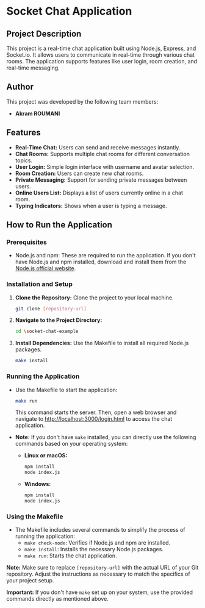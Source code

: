 # Socket Chat Application

## Project Description
This project is a real-time chat application built using Node.js, Express, and Socket.io. It allows users to communicate in real-time through various chat rooms. The application supports features like user login, room creation, and real-time messaging.

## Author
This project was developed by the following team members:
- **Akram ROUMANI**

## Features
- **Real-Time Chat:** Users can send and receive messages instantly.
- **Chat Rooms:** Supports multiple chat rooms for different conversation topics.
- **User Login:** Simple login interface with username and avatar selection.
- **Room Creation:** Users can create new chat rooms.
- **Private Messaging:** Support for sending private messages between users.
- **Online Users List:** Displays a list of users currently online in a chat room.
- **Typing Indicators:** Shows when a user is typing a message.

## How to Run the Application

### Prerequisites
- Node.js and npm: These are required to run the application. If you don't have Node.js and npm installed, download and install them from the [Node.js official website](https://nodejs.org/).

### Installation and Setup
1. **Clone the Repository:** Clone the project to your local machine.
    ```bash
    git clone [repository-url]
    ```
2. **Navigate to the Project Directory:**
    ```bash
    cd \socket-chat-example
    ```
3. **Install Dependencies:** Use the Makefile to install all required Node.js packages.
    ```bash
    make install
    ```

### Running the Application
- Use the Makefile to start the application:
    ```bash
    make run
    ```
  This command starts the server. Then, open a web browser and navigate to [http://localhost:3000/login.html](http://localhost:3000/login.html) to access the chat application.

- **Note:** If you don't have `make` installed, you can directly use the following commands based on your operating system:

  - **Linux or macOS:**
    ```bash
    npm install
    node index.js
    ```

  - **Windows:**
    ```bash
    npm install
    node index.js
    ```

### Using the Makefile
- The Makefile includes several commands to simplify the process of running the application:
  - `make check-node`: Verifies if Node.js and npm are installed.
  - `make install`: Installs the necessary Node.js packages.
  - `make run`: Starts the chat application.

**Note:** Make sure to replace `[repository-url]` with the actual URL of your Git repository. Adjust the instructions as necessary to match the specifics of your project setup.

**Important:** If you don't have `make` set up on your system, use the provided commands directly as mentioned above.
